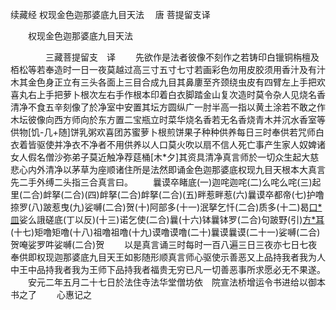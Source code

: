 续藏经   权现金色迦那婆底九目天法
　唐 菩提留支译
　　 

　　权现金色迦那婆底九目天法

　　　　三藏菩提留支　译
　　先欲作是法者彼像不刻作之若铸印白镴铜栴檀及栢松等若奉造时一日一夜莫越过高三寸五寸七寸若画彩色勿用皮胶须用香汁及有汁木其金色身正立有三头各面上三目合成九目其鼻廔至齐颈绕虫皮有四臂左上手把欢喜丸右上手把萝卜根次左右手作根本印着白衣脚踏金山复次造时莫令杂人见烧名香清净不食五辛刻像了於净室中安置其坛方圆纵广一肘半高一指以黄土涂若不敢之作木坛彼像向西方师向於东方置二宝瓶立时菜华烧名香若无名香烧青木并沉水香室等供物[饥-几+随]饼乳粥欢喜团苏蜜萝卜根煎饼果子种种供养每日三时奉供若咒师白衣着皆驱使并净衣不净者不用供养以人口莫火吹以扇不信人死亡事产生家人奴婢诸女人假名僧沙弥弟子莫近触净荐莚桶[木*夕]其资具清净真言师於一切众生起大慈悲心内外清净以茅草为座顺诸住所是法然即诵金色迦那婆底权现九目天根本大真言先二手外缚二头指三合真言曰。
　　曩谟卒睹底(一)迦咤迦咤(二)么咤么咤(三)起里(二合)衅拏(二合)(四)衅拏(二合)衅拏(二合)(五)畔惹畔惹(六)曩谟卒都帝(七)护噜捺罗(八)跛惹曳(九)娑嚩(二合)贺(十)阿部多(十一)泯拏乞忏(二合)质多(十二)曷[口*皿](引)娑么誐磋底(丁以反)(十三)诺乞使(二合)曩(十六)钵曩钵罗(二合)句跛野(引)[方*耳](引)(十七)矩噜矩噜(十八)祖噜祖噜(十九)谟噜谟噜(二十)曩谟曩谟(二十一)娑嚩(二合)贺唵娑罗吽娑嚩(二合)贺
　　以是真言诵三时每时一百八遍三日三夜亦七日七夜奉供即权现迦那婆底九目天王如影随形顺真言师心驱使示善恶又上品持我者我为人中王中品持我者我为王师下品持我者福贵无穷已凡一切善恶事所求愿必无不果遂。
　　安元二年五月二十七日於法住寺法华堂僧坊依　院宣法桥增运令书进给以御本书之了
　　心惠记之
